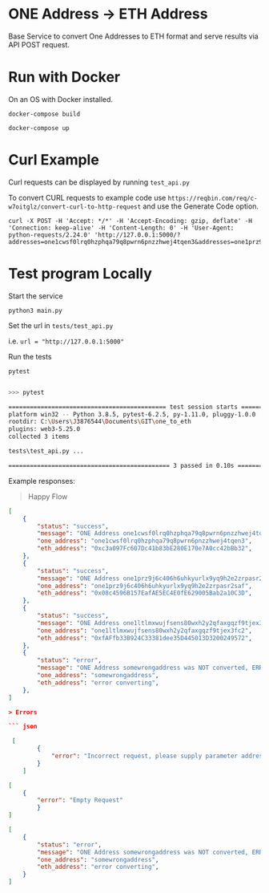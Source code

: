 # ONE Address -> ETH Address

Base Service to convert One Addresses to ETH format and serve results via API POST request.
# Run with Docker

On an OS with Docker installed.

`docker-compose build`

`docker-compose up`

# Curl Example

Curl requests can be displayed by running `test_api.py`

To convert CURL requests to example code use `https://reqbin.com/req/c-w7oitglz/convert-curl-to-http-request` and use the Generate Code option.

```
curl -X POST -H 'Accept: */*' -H 'Accept-Encoding: gzip, deflate' -H 'Connection: keep-alive' -H 'Content-Length: 0' -H 'User-Agent: python-requests/2.24.0' 'http://127.0.0.1:5000/?addresses=one1cwsf0lrq0hzphqa79q8pwrn6pnzzhwej4tqen3&addresses=one1prz9j6c406h6uhkyurlx9yq9h2e2zrpasr2saf&addresses=one1ltlmxwujfsens80wxh2y2qfaxgqzf9tjex3fc2&addresses=somewrongaddress'
```

# Test program Locally

Start the service

`python3 main.py`

Set the url in `tests/test_api.py` 

i.e. `url = "http://127.0.0.1:5000"`

Run the tests

`pytest`

``` bash

>>> pytest

============================================ test session starts ============================================= 
platform win32 -- Python 3.8.5, pytest-6.2.5, py-1.11.0, pluggy-1.0.0
rootdir: C:\Users\J3876544\Documents\GIT\one_to_eth
plugins: web3-5.25.0
collected 3 items                                                                                              

tests\test_api.py ...                                                                                   [100%] 

============================================= 3 passed in 0.10s ============================================== 

```

Example responses:

> Happy Flow

```json
[
    {
        "status": "success",
        "message": "ONE Address one1cwsf0lrq0hzphqa79q8pwrn6pnzzhwej4tqen3 Successfully converted to 0xc3a097Fc607Dc41b83bE280E170e7A0cc42bBb32",
        "one_address": "one1cwsf0lrq0hzphqa79q8pwrn6pnzzhwej4tqen3",
        "eth_address": "0xc3a097Fc607Dc41b83bE280E170e7A0cc42bBb32",
    },
    {
        "status": "success",
        "message": "ONE Address one1prz9j6c406h6uhkyurlx9yq9h2e2zrpasr2saf Successfully converted to 0x08c4596B157EafAE5EC4E0fE629005Bab2a10C3D",
        "one_address": "one1prz9j6c406h6uhkyurlx9yq9h2e2zrpasr2saf",
        "eth_address": "0x08c4596B157EafAE5EC4E0fE629005Bab2a10C3D",
    },
    {
        "status": "success",
        "message": "ONE Address one1ltlmxwujfsens80wxh2y2qfaxgqzf9tjex3fc2 Successfully converted to 0xfAFfb33B924C33381dee35D445013D3200249572",
        "one_address": "one1ltlmxwujfsens80wxh2y2qfaxgqzf9tjex3fc2",
        "eth_address": "0xfAFfb33B924C33381dee35D445013D3200249572",
    },
    {
        "status": "error",
        "message": "ONE Address somewrongaddress was NOT converted, ERROR: when sending a str, it must be a hex string. Got: 'somewrongaddress'",
        "one_address": "somewrongaddress",
        "eth_address": "error converting",
    },
]

> Errors

``` json

 [
        {
            "error": "Incorrect request, please supply parameter addresses with an array of addresses to convert"
        }
    ]

[
    {
        "error": "Empty Request"
        }
]

[
    {
        "status": "error",
        "message": "ONE Address somewrongaddress was NOT converted, ERROR: when sending a str, it must be a hex string. Got: 'somewrongaddress'",
        "one_address": "somewrongaddress",
        "eth_address": "error converting",
    }
]

```

